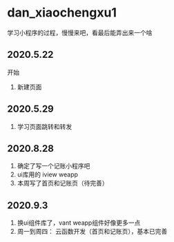 # dan_xiaochengxu1
学习小程序的过程，慢慢来吧，看最后能弄出来一个啥
## 2020.5.22 
开始  
1. 新建页面
## 2020.5.29
1. 学习页面跳转和转发
## 2020.8.28 
1. 确定了写一个记账小程序吧
2. ui库用的 iview weapp
3. 本周写了首页和记账页（待完善）

## 2020.9.3
1. 换ui组件库了，vant weapp组件好像更多一点
2. 周一到周四： 云函数开发（首页和记账页），基本已完善